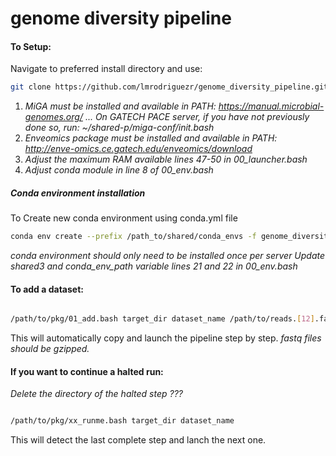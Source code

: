 # genome diversity pipeline

#### To Setup:

Navigate to preferred install directory and use:

```bash
git clone https://github.com/lmrodriguezr/genome_diversity_pipeline.git
```

1. *MiGA must be installed and available in PATH: https://manual.microbial-genomes.org/ ... On GATECH PACE server, if you have not previously done so, run: ~/shared-p/miga-conf/init.bash*
2. *Enveomics package must be installed and available in PATH: http://enve-omics.ce.gatech.edu/enveomics/download*
3. *Adjust the maximum RAM available lines 47-50 in 00_launcher.bash*
4. *Adjust conda module in line 8 of 00_env.bash*

##### Conda environment installation

To Create new conda environment using conda.yml file

```bash
conda env create --prefix /path_to/shared/conda_envs -f genome_diversity_pipeline/conda.yml
```

*conda environment should only need to be installed once per server*
*Update shared3 and conda_env_path variable lines 21 and 22 in 00_env.bash*

#### To add a dataset:

```bash

/path/to/pkg/01_add.bash target_dir dataset_name /path/to/reads.[12].fastq.gz

```

This will automatically copy and launch the pipeline step by step.
*fastq files should be gzipped.*


#### If you want to continue a halted run:

*Delete the directory of the halted step ???*

```bash

/path/to/pkg/xx_runme.bash target_dir dataset_name

```

This will detect the last complete step and lanch the next one.

